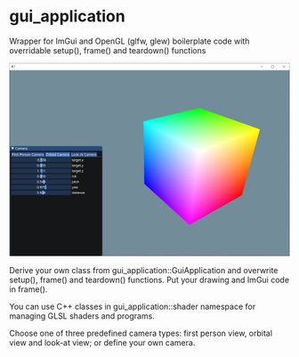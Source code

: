 # gui_application
Wrapper for ImGui and OpenGL (glfw, glew) boilerplate code with overridable setup(), frame() and teardown() functions

![](https://raw.githubusercontent.com/xaedes/gui_application/main/screenshots/screenshot-2021-02-17-1547.png)

Derive your own class from gui_application::GuiApplication and overwrite setup(), frame() and teardown() functions.
Put your drawing and ImGui code in frame().

You can use C++ classes in gui_application::shader namespace for managing GLSL shaders and programs.

Choose one of three predefined camera types: first person view, orbital view and look-at view; or define your own camera. 

